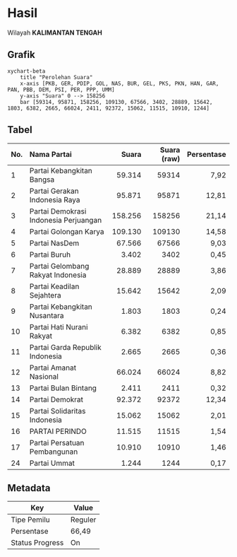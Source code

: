 # Hasil

Wilayah **KALIMANTAN TENGAH**

## Grafik

```mermaid
xychart-beta
    title "Perolehan Suara"
    x-axis [PKB, GER, PDIP, GOL, NAS, BUR, GEL, PKS, PKN, HAN, GAR, PAN, PBB, DEM, PSI, PER, PPP, UMM]
    y-axis "Suara" 0 --> 158256
    bar [59314, 95871, 158256, 109130, 67566, 3402, 28889, 15642, 1803, 6382, 2665, 66024, 2411, 92372, 15062, 11515, 10910, 1244]
```

## Tabel

| No. | Nama Partai                           | Suara   | Suara (raw) | Persentase |
|:--- |:------------------------------------- | -------:| -----------:| ----------:|
| 1   | Partai Kebangkitan Bangsa             | 59.314  | 59314       | 7,92       |
| 2   | Partai Gerakan Indonesia Raya         | 95.871  | 95871       | 12,81      |
| 3   | Partai Demokrasi Indonesia Perjuangan | 158.256 | 158256      | 21,14      |
| 4   | Partai Golongan Karya                 | 109.130 | 109130      | 14,58      |
| 5   | Partai NasDem                         | 67.566  | 67566       | 9,03       |
| 6   | Partai Buruh                          | 3.402   | 3402        | 0,45       |
| 7   | Partai Gelombang Rakyat Indonesia     | 28.889  | 28889       | 3,86       |
| 8   | Partai Keadilan Sejahtera             | 15.642  | 15642       | 2,09       |
| 9   | Partai Kebangkitan Nusantara          | 1.803   | 1803        | 0,24       |
| 10  | Partai Hati Nurani Rakyat             | 6.382   | 6382        | 0,85       |
| 11  | Partai Garda Republik Indonesia       | 2.665   | 2665        | 0,36       |
| 12  | Partai Amanat Nasional                | 66.024  | 66024       | 8,82       |
| 13  | Partai Bulan Bintang                  | 2.411   | 2411        | 0,32       |
| 14  | Partai Demokrat                       | 92.372  | 92372       | 12,34      |
| 15  | Partai Solidaritas Indonesia          | 15.062  | 15062       | 2,01       |
| 16  | PARTAI PERINDO                        | 11.515  | 11515       | 1,54       |
| 17  | Partai Persatuan Pembangunan          | 10.910  | 10910       | 1,46       |
| 24  | Partai Ummat                          | 1.244   | 1244        | 0,17       |


## Metadata

| Key             | Value   |
| --------------- | ------- |
| Tipe Pemilu     | Reguler |
| Persentase      | 66,49   |
| Status Progress | On      |



